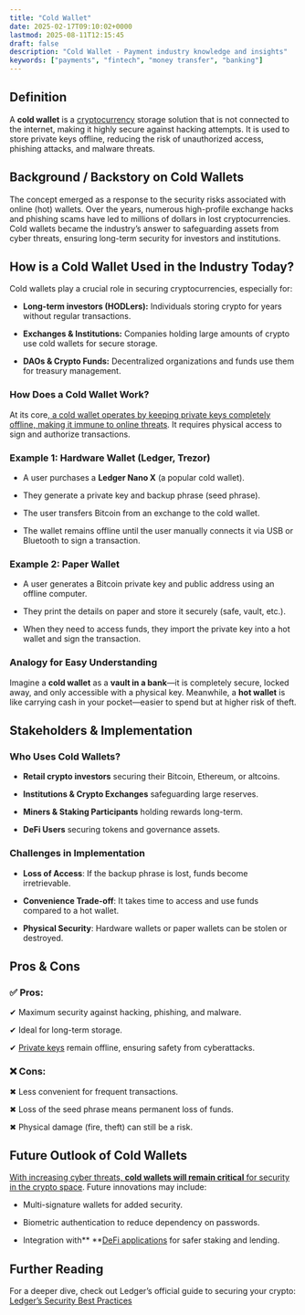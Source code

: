 ```yaml
---
title: "Cold Wallet"
date: 2025-02-17T09:10:02+0000
lastmod: 2025-08-11T12:15:45
draft: false
description: "Cold Wallet - Payment industry knowledge and insights"
keywords: ["payments", "fintech", "money transfer", "banking"]
---
```


## Definition

A **cold wallet** is a [cryptocurrency](https://faisalkhanllc.xyz/resources/payments-wiki/c/cryptocurrency/) storage solution that is not connected to the internet, making it highly secure against hacking attempts. It is used to store private keys offline, reducing the risk of unauthorized access, phishing attacks, and malware threats.

## Background / Backstory on Cold Wallets

The concept emerged as a response to the security risks associated with online (hot) wallets. Over the years, numerous high-profile exchange hacks and phishing scams have led to millions of dollars in lost cryptocurrencies. Cold wallets became the industry’s answer to safeguarding assets from cyber threats, ensuring long-term security for investors and institutions.

## How is a Cold Wallet Used in the Industry Today?

Cold wallets play a crucial role in securing cryptocurrencies, especially for:

- **Long-term investors (HODLers):** Individuals storing crypto for years without regular transactions.

- **Exchanges & Institutions:** Companies holding large amounts of crypto use cold wallets for secure storage.

- **DAOs & Crypto Funds:** Decentralized organizations and funds use them for treasury management.

### How Does a Cold Wallet Work?

At its core,[ a cold wallet operates by keeping private keys completely offline, making it immune to online threats](https://faisalkhanllc.xyz/resources/payments-wiki/c/cold-storage-of-keys/). It requires physical access to sign and authorize transactions.

### Example 1: Hardware Wallet (Ledger, Trezor)

- A user purchases a **Ledger Nano X** (a popular cold wallet).

- They generate a private key and backup phrase (seed phrase).

- The user transfers Bitcoin from an exchange to the cold wallet.

- The wallet remains offline until the user manually connects it via USB or Bluetooth to sign a transaction.

### Example 2: Paper Wallet

- A user generates a Bitcoin private key and public address using an offline computer.

- They print the details on paper and store it securely (safe, vault, etc.).

- When they need to access funds, they import the private key into a hot wallet and sign the transaction.

### Analogy for Easy Understanding

Imagine a **cold wallet** as a **vault in a bank**—it is completely secure, locked away, and only accessible with a physical key. Meanwhile, a **hot wallet** is like carrying cash in your pocket—easier to spend but at higher risk of theft.

## Stakeholders & Implementation

### Who Uses Cold Wallets?

- **Retail crypto investors** securing their Bitcoin, Ethereum, or altcoins.

- **Institutions & Crypto Exchanges** safeguarding large reserves.

- **Miners & Staking Participants** holding rewards long-term.

- **DeFi Users** securing tokens and governance assets.

### Challenges in Implementation

- **Loss of Access**: If the backup phrase is lost, funds become irretrievable.

- **Convenience Trade-off**: It takes time to access and use funds compared to a hot wallet.

- **Physical Security**: Hardware wallets or paper wallets can be stolen or destroyed.

## Pros & Cons

### ✅ **Pros:**

✔ Maximum security against hacking, phishing, and malware.

✔ Ideal for long-term storage.

✔ [Private keys](https://faisalkhanllc.xyz/resources/payments-wiki/p/private-key/) remain offline, ensuring safety from cyberattacks.

### ❌ **Cons:**

✖ Less convenient for frequent transactions.

✖ Loss of the seed phrase means permanent loss of funds.

✖ Physical damage (fire, theft) can still be a risk.

## Future Outlook of Cold Wallets

[With increasing cyber threats, **cold wallets will remain critical** for security in the crypto space](https://faisalkhanllc.xyz/resources/payments-wiki/n/not-your-keys-not-your-coins/). Future innovations may include:

- Multi-signature wallets for added security.

- Biometric authentication to reduce dependency on passwords.

- Integration with** **[DeFi applications](https://faisalkhanllc.xyz/resources/payments-wiki/d/decentralized-applications-dapps/) for safer staking and lending.

## Further Reading

For a deeper dive, check out Ledger’s official guide to securing your crypto: [Ledger’s Security Best Practices](https://www.ledger.com/academy)